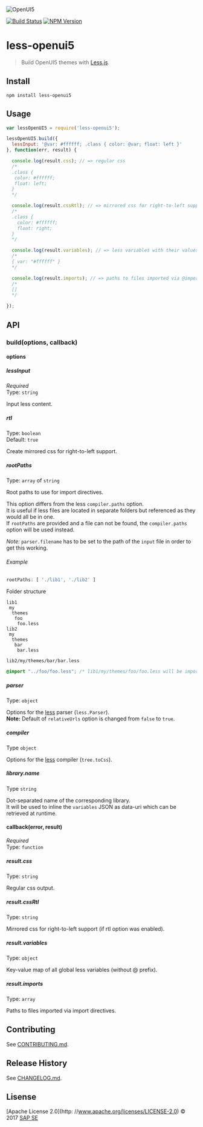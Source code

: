 ![OpenUI5](http://openui5.org/images/OpenUI5_new_big_side.png)

[![Build Status](http://img.shields.io/travis/SAP/less-openui5.svg?style=flat)](https://travis-ci.org/SAP/less-openui5)
[![NPM Version](http://img.shields.io/npm/v/less-openui5.svg?style=flat)](https://www.npmjs.org/package/less-openui5)

# less-openui5

> Build OpenUI5 themes with [Less.js](http://lesscss.org).

## Install

```
npm install less-openui5
```

## Usage

```js
var lessOpenUI5 = require('less-openui5');

lessOpenUI5.build({
  lessInput: '@var: #ffffff; .class { color: @var; float: left }'
}, function(err, result) {

  console.log(result.css); // => regular css
  /*
  .class {
   color: #ffffff;
   float: left;
  }
  */

  console.log(result.cssRtl); // => mirrored css for right-to-left support
  /*
  .class {
    color: #ffffff;
    float: right;
  }
  */

  console.log(result.variables); // => less variables with their values (only global ones)
  /*
  { var: "#ffffff" }
  */

  console.log(result.imports); // => paths to files imported via @import directives
  /*
  []
  */

});
```

## API

### build(options, callback)

#### options

##### lessInput

*Required*  
Type: `string`

Input less content.

##### rtl

Type: `boolean`  
Default: `true`

Create mirrored css for right-to-left support.

##### rootPaths

Type: `array` of `string`

Root paths to use for import directives.

This option differs from the less `compiler.paths` option.  
It is useful if less files are located in separate folders but referenced as they would all be in one.  
If `rootPaths` are provided and a file can not be found, the `compiler.paths` option will be used instead.

*Note:* `parser.filename` has to be set to the path of the `input` file in order to get this working.

###### Example

```js
rootPaths: [ './lib1', './lib2' ]
```

Folder structure

```
lib1
 my
  themes
   foo
    foo.less
lib2
 my
  themes
   bar
    bar.less
```
`lib2/my/themes/bar/bar.less`
```css
@import "../foo/foo.less"; /* lib1/my/themes/foo/foo.less will be imported */
```

##### parser

Type: `object`

Options for the [less](http://lesscss.org) parser (`less.Parser`).  
**Note:** Default of `relativeUrls` option is changed from `false` to `true`.

##### compiler

Type `object`

Options for the [less](http://lesscss.org) compiler (`tree.toCss`).

##### library.name

Type `string`

Dot-separated name of the corresponding library.  
It will be used to inline the `variables` JSON as data-uri which can be retrieved at runtime.

#### callback(error, result)

*Required*  
Type: `function`

##### result.css

Type: `string`

Regular css output.

##### result.cssRtl

Type: `string`

Mirrored css for right-to-left support (if rtl option was enabled).

##### result.variables

Type: `object`

Key-value map of all global less variables (without @ prefix).

##### result.imports

Type: `array`

Paths to files imported via import directives.

## Contributing
See [CONTRIBUTING.md](CONTRIBUTING.md).

## Release History

See [CHANGELOG.md](CHANGELOG.md).

## Lisense

[Apache License 2.0](http: //www.apache.org/licenses/LICENSE-2.0) © 2017 [SAP SE](http://www.sap.com)
